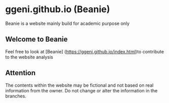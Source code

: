 # ggeni.github.io (Beanie)

Beanie is a website mainly build for academic purpose only 

## Welcome to Beanie
Feel free to look at [Beanie] (https://ggeni.github.io/index.html)to contribute to the website analysis 

## Attention
The contents within the website may be fictional and not based on real information from the owner.
Do not change or alter the information in the branches.

